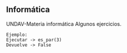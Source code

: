 

## Informática 

UNDAV-Materia informática
Algunos ejercicios.

```
Ejemplo:
Ejecutar -> es_par(3)
Devuelve -> False
```  
